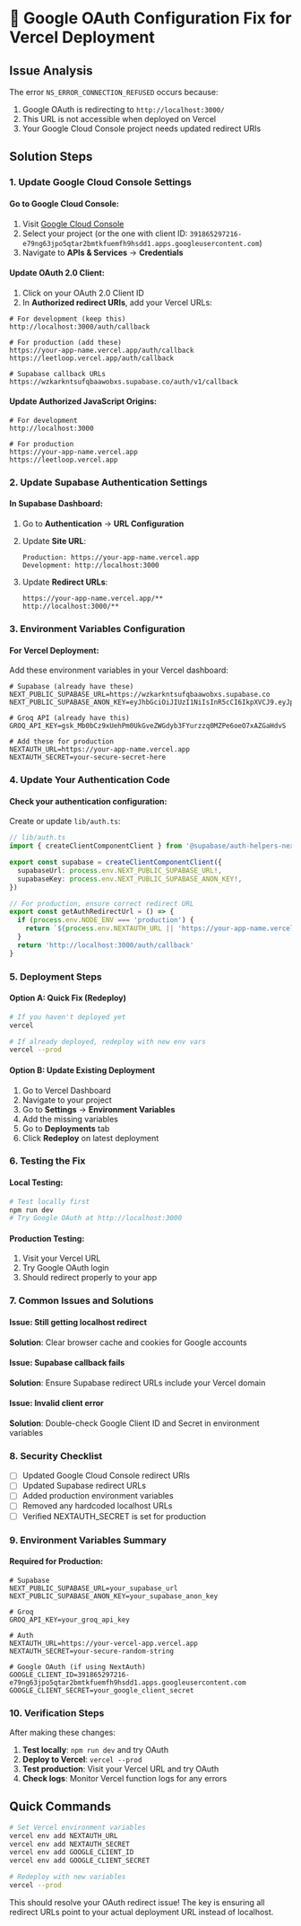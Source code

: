 # 🔐 Google OAuth Configuration Fix for Vercel Deployment

## Issue Analysis

The error `NS_ERROR_CONNECTION_REFUSED` occurs because:
1. Google OAuth is redirecting to `http://localhost:3000/`
2. This URL is not accessible when deployed on Vercel
3. Your Google Cloud Console project needs updated redirect URIs

## Solution Steps

### 1. Update Google Cloud Console Settings

#### Go to Google Cloud Console:
1. Visit [Google Cloud Console](https://console.cloud.google.com/)
2. Select your project (or the one with client ID: `391865297216-e79ng63jpo5qtar2bmtkfuemfh9hsdd1.apps.googleusercontent.com`)
3. Navigate to **APIs & Services** → **Credentials**

#### Update OAuth 2.0 Client:
1. Click on your OAuth 2.0 Client ID
2. In **Authorized redirect URIs**, add your Vercel URLs:

```
# For development (keep this)
http://localhost:3000/auth/callback

# For production (add these)
https://your-app-name.vercel.app/auth/callback
https://leetloop.vercel.app/auth/callback

# Supabase callback URLs
https://wzkarkntsufqbaawobxs.supabase.co/auth/v1/callback
```

#### Update Authorized JavaScript Origins:
```
# For development
http://localhost:3000

# For production
https://your-app-name.vercel.app
https://leetloop.vercel.app
```

### 2. Update Supabase Authentication Settings

#### In Supabase Dashboard:
1. Go to **Authentication** → **URL Configuration**
2. Update **Site URL**:
   ```
   Production: https://your-app-name.vercel.app
   Development: http://localhost:3000
   ```

3. Update **Redirect URLs**:
   ```
   https://your-app-name.vercel.app/**
   http://localhost:3000/**
   ```

### 3. Environment Variables Configuration

#### For Vercel Deployment:
Add these environment variables in your Vercel dashboard:

```env
# Supabase (already have these)
NEXT_PUBLIC_SUPABASE_URL=https://wzkarkntsufqbaawobxs.supabase.co
NEXT_PUBLIC_SUPABASE_ANON_KEY=eyJhbGciOiJIUzI1NiIsInR5cCI6IkpXVCJ9.eyJpc3MiOiJzdXBhYmFzZSIsInJlZiI6Ind6a2Fya250c3VmcWJhYXdvYnhzIiwicm9sZSI6ImFub24iLCJpYXQiOjE3NTMzOTAwMTQsImV4cCI6MjA2ODk2NjAxNH0.rXAIpK6R5sfJD0UQnFaUPgIi7vH7pYd5lkXBBdKQfUc

# Groq API (already have this)
GROQ_API_KEY=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

# Add these for production
NEXTAUTH_URL=https://your-app-name.vercel.app
NEXTAUTH_SECRET=your-secure-secret-here
```

### 4. Update Your Authentication Code

#### Check your authentication configuration:

Create or update `lib/auth.ts`:

```typescript
// lib/auth.ts
import { createClientComponentClient } from '@supabase/auth-helpers-nextjs'

export const supabase = createClientComponentClient({
  supabaseUrl: process.env.NEXT_PUBLIC_SUPABASE_URL!,
  supabaseKey: process.env.NEXT_PUBLIC_SUPABASE_ANON_KEY!,
})

// For production, ensure correct redirect URL
export const getAuthRedirectUrl = () => {
  if (process.env.NODE_ENV === 'production') {
    return `${process.env.NEXTAUTH_URL || 'https://your-app-name.vercel.app'}/auth/callback`
  }
  return 'http://localhost:3000/auth/callback'
}
```

### 5. Deployment Steps

#### Option A: Quick Fix (Redeploy)
```bash
# If you haven't deployed yet
vercel

# If already deployed, redeploy with new env vars
vercel --prod
```

#### Option B: Update Existing Deployment
1. Go to Vercel Dashboard
2. Navigate to your project
3. Go to **Settings** → **Environment Variables**
4. Add the missing variables
5. Go to **Deployments** tab
6. Click **Redeploy** on latest deployment

### 6. Testing the Fix

#### Local Testing:
```bash
# Test locally first
npm run dev
# Try Google OAuth at http://localhost:3000
```

#### Production Testing:
1. Visit your Vercel URL
2. Try Google OAuth login
3. Should redirect properly to your app

### 7. Common Issues and Solutions

#### Issue: Still getting localhost redirect
**Solution**: Clear browser cache and cookies for Google accounts

#### Issue: Supabase callback fails
**Solution**: Ensure Supabase redirect URLs include your Vercel domain

#### Issue: Invalid client error
**Solution**: Double-check Google Client ID and Secret in environment variables

### 8. Security Checklist

- [ ] Updated Google Cloud Console redirect URIs
- [ ] Updated Supabase redirect URLs
- [ ] Added production environment variables
- [ ] Removed any hardcoded localhost URLs
- [ ] Verified NEXTAUTH_SECRET is set for production

### 9. Environment Variables Summary

#### Required for Production:
```env
# Supabase
NEXT_PUBLIC_SUPABASE_URL=your_supabase_url
NEXT_PUBLIC_SUPABASE_ANON_KEY=your_supabase_anon_key

# Groq
GROQ_API_KEY=your_groq_api_key

# Auth
NEXTAUTH_URL=https://your-vercel-app.vercel.app
NEXTAUTH_SECRET=your-secure-random-string

# Google OAuth (if using NextAuth)
GOOGLE_CLIENT_ID=391865297216-e79ng63jpo5qtar2bmtkfuemfh9hsdd1.apps.googleusercontent.com
GOOGLE_CLIENT_SECRET=your_google_client_secret
```

### 10. Verification Steps

After making these changes:

1. **Test locally**: `npm run dev` and try OAuth
2. **Deploy to Vercel**: `vercel --prod`
3. **Test production**: Visit your Vercel URL and try OAuth
4. **Check logs**: Monitor Vercel function logs for any errors

## Quick Commands

```bash
# Set Vercel environment variables
vercel env add NEXTAUTH_URL
vercel env add NEXTAUTH_SECRET
vercel env add GOOGLE_CLIENT_ID
vercel env add GOOGLE_CLIENT_SECRET

# Redeploy with new variables
vercel --prod
```

This should resolve your OAuth redirect issue! The key is ensuring all redirect URLs point to your actual deployment URL instead of localhost.
